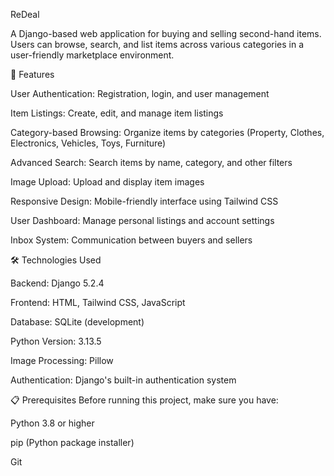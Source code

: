 ReDeal

A Django-based web application for buying and selling second-hand items. Users can browse, search, and list items across various categories in a user-friendly marketplace environment.

🚀 Features

User Authentication: Registration, login, and user management

Item Listings: Create, edit, and manage item listings

Category-based Browsing: Organize items by categories (Property, Clothes, Electronics, Vehicles, Toys, Furniture)

Advanced Search: Search items by name, category, and other filters

Image Upload: Upload and display item images

Responsive Design: Mobile-friendly interface using Tailwind CSS

User Dashboard: Manage personal listings and account settings

Inbox System: Communication between buyers and sellers

🛠️ Technologies Used

Backend: Django 5.2.4

Frontend: HTML, Tailwind CSS, JavaScript

Database: SQLite (development)

Python Version: 3.13.5

Image Processing: Pillow

Authentication: Django's built-in authentication system

📋 Prerequisites
Before running this project, make sure you have:

Python 3.8 or higher

pip (Python package installer)

Git
